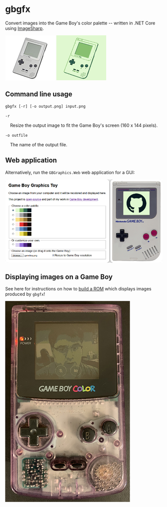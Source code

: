 # gbgfx
Convert images into the Game Boy's color palette -- written in .NET Core using [ImageSharp](https://github.com/SixLabors/ImageSharp).

![sample input](screenshots/example_input.png "sample input")
![sample output](screenshots/example_output.png "sample output")

## Command line usage
```
gbgfx [-r] [-o output.png] input.png
```

`-r`

&nbsp;&nbsp;&nbsp;&nbsp;Resize the output image to fit the Game Boy's screen (160 x 144 pixels).

`-o outfile`

&nbsp;&nbsp;&nbsp;&nbsp;The name of the output file.

## Web application
Alternatively, run the `GBGraphics.Web` web application for a GUI:

![web app screenshot](screenshots/screenshot_webapp.png "web app screenshot")

## Displaying images on a Game Boy
See here for instructions on how to [build a ROM](building_a_rom.md) which displays images produced by `gbgfx`!

![displaying images on a Game Boy](screenshots/running_on_gbc.jpg "displaying images on a Game Boy")
